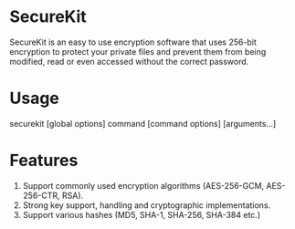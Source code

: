 # SecureKit

SecureKit is an easy to use encryption software that uses 256-bit encryption to protect your private files and prevent them from being modified, read or even accessed without the correct password.

# Usage

securekit [global options] command [command options] [arguments...]

# Features

1. Support commonly used encryption algorithms (AES-256-GCM, AES-256-CTR, RSA). 
2. Strong key support, handling and cryptographic implementations.
3. Support various hashes (MD5, SHA-1, SHA-256, SHA-384 etc.)